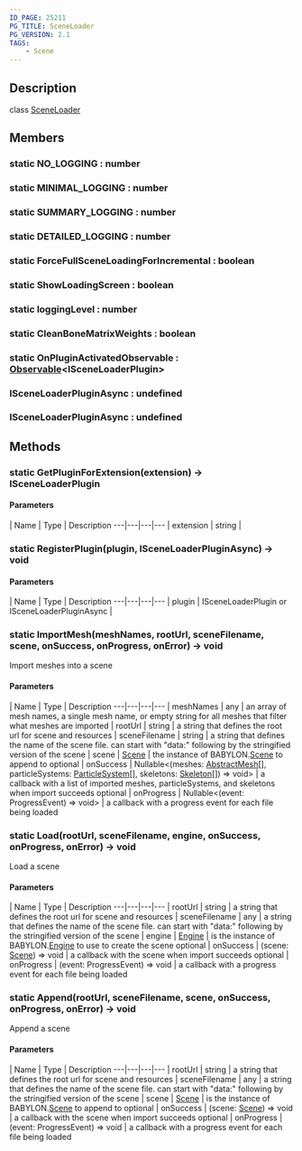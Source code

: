 ```yaml
---
ID_PAGE: 25211
PG_TITLE: SceneLoader
PG_VERSION: 2.1
TAGS:
    - Scene
---
```

## Description

class [SceneLoader](/classes/3.1/SceneLoader)



## Members

### static NO_LOGGING : number



### static MINIMAL_LOGGING : number



### static SUMMARY_LOGGING : number



### static DETAILED_LOGGING : number



### static ForceFullSceneLoadingForIncremental : boolean



### static ShowLoadingScreen : boolean



### static loggingLevel : number



### static CleanBoneMatrixWeights : boolean



### static OnPluginActivatedObservable : [Observable](/classes/3.1/Observable)&lt;ISceneLoaderPlugin&gt;



### ISceneLoaderPluginAsync : undefined



### ISceneLoaderPluginAsync : undefined



## Methods

### static GetPluginForExtension(extension) &rarr; ISceneLoaderPlugin



#### Parameters
 | Name | Type | Description
---|---|---|---
 | extension | string | 

### static RegisterPlugin(plugin, ISceneLoaderPluginAsync) &rarr; void



#### Parameters
 | Name | Type | Description
---|---|---|---
 | plugin | ISceneLoaderPlugin or ISceneLoaderPluginAsync | 
### static ImportMesh(meshNames, rootUrl, sceneFilename, scene, onSuccess, onProgress, onError) &rarr; void

Import meshes into a scene

#### Parameters
 | Name | Type | Description
---|---|---|---
 | meshNames | any |  an array of mesh names, a single mesh name, or empty string for all meshes that filter what meshes are imported
 | rootUrl | string |  a string that defines the root url for scene and resources
 | sceneFilename | string |  a string that defines the name of the scene file. can start with "data:" following by the stringified version of the scene
 | scene | [Scene](/classes/3.1/Scene) |  the instance of BABYLON.[Scene](/classes/3.1/Scene) to append to
optional | onSuccess | Nullable&lt;(meshes: [AbstractMesh](/classes/3.1/AbstractMesh)[], particleSystems: [ParticleSystem](/classes/3.1/ParticleSystem)[], skeletons: [Skeleton](/classes/3.1/Skeleton)[]) =&gt; void&gt; |  a callback with a list of imported meshes, particleSystems, and skeletons when import succeeds
optional | onProgress | Nullable&lt;(event: ProgressEvent) =&gt; void&gt; |  a callback with a progress event for each file being loaded
### static Load(rootUrl, sceneFilename, engine, onSuccess, onProgress, onError) &rarr; void

Load a scene

#### Parameters
 | Name | Type | Description
---|---|---|---
 | rootUrl | string |  a string that defines the root url for scene and resources
 | sceneFilename | any |  a string that defines the name of the scene file. can start with "data:" following by the stringified version of the scene
 | engine | [Engine](/classes/3.1/Engine) |  is the instance of BABYLON.[Engine](/classes/3.1/Engine) to use to create the scene
optional | onSuccess | (scene: [Scene](/classes/3.1/Scene)) =&gt; void |  a callback with the scene when import succeeds
optional | onProgress | (event: ProgressEvent) =&gt; void |  a callback with a progress event for each file being loaded
### static Append(rootUrl, sceneFilename, scene, onSuccess, onProgress, onError) &rarr; void

Append a scene

#### Parameters
 | Name | Type | Description
---|---|---|---
 | rootUrl | string |  a string that defines the root url for scene and resources
 | sceneFilename | any |  a string that defines the name of the scene file. can start with "data:" following by the stringified version of the scene
 | scene | [Scene](/classes/3.1/Scene) |  is the instance of BABYLON.[Scene](/classes/3.1/Scene) to append to
optional | onSuccess | (scene: [Scene](/classes/3.1/Scene)) =&gt; void |  a callback with the scene when import succeeds
optional | onProgress | (event: ProgressEvent) =&gt; void |  a callback with a progress event for each file being loaded
